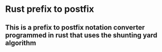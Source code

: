 # Rust prefix to postfix
## This is a prefix to postfix notation converter programmed in rust that uses the shunting yard algorithm
